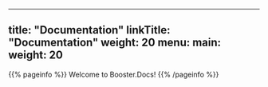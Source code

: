 
---
title: "Documentation"
linkTitle: "Documentation"
weight: 20
menu:
  main:
    weight: 20
---


{{% pageinfo %}}
Welcome to Booster.Docs!
{{% /pageinfo %}}

